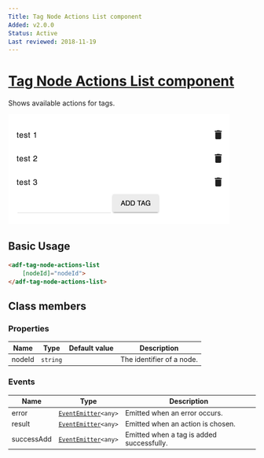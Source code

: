 ```yaml
---
Title: Tag Node Actions List component
Added: v2.0.0
Status: Active
Last reviewed: 2018-11-19
---
```


# [Tag Node Actions List component](../../../lib/content-services/src/lib/tag/tag-actions.component.ts "Defined in tag-actions.component.ts")

Shows available actions for tags.

![Custom columns](../../docassets/images/tag3.png)

## Basic Usage

```html
<adf-tag-node-actions-list 
    [nodeId]="nodeId">
</adf-tag-node-actions-list>
```

## Class members

### Properties

| Name   | Type     | Default value | Description               |
| ------ | -------- | ------------- | ------------------------- |
| nodeId | `string` |               | The identifier of a node. |

### Events

| Name       | Type                                                              | Description                               |
| ---------- | ----------------------------------------------------------------- | ----------------------------------------- |
| error      | [`EventEmitter`](https://angular.io/api/core/EventEmitter)`<any>` | Emitted when an error occurs.             |
| result     | [`EventEmitter`](https://angular.io/api/core/EventEmitter)`<any>` | Emitted when an action is chosen.         |
| successAdd | [`EventEmitter`](https://angular.io/api/core/EventEmitter)`<any>` | Emitted when a tag is added successfully. |
